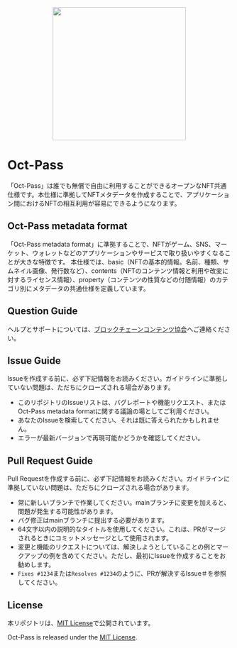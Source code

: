 <div align="center">
  <img height="300" src="assets/oct-pass.png">
</div>

# Oct-Pass

「Oct-Pass」は誰でも無償で自由に利用することができるオープンなNFT共通仕様です。本仕様に準拠してNFTメタデータを作成することで、アプリケーション間におけるNFTの相互利用が容易にできるようになります。 

## Oct-Pass metadata format
「Oct-Pass metadata format」に準拠することで、NFTがゲーム、SNS、マーケット、ウォレットなどのアプリケーションやサービスで取り扱いやすくなることが大きな特徴です。
本仕様では、basic（NFTの基本的情報。名前、種類、サムネイル画像、発行数など）、contents（NFTのコンテンツ情報と利用や改変に対するライセンス情報）、property（コンテンツの性質などの付随情報）のカテゴリ別にメタデータの共通仕様を定義しています。

## Question Guide
ヘルプとサポートについては、[ブロックチェーンコンテンツ協会](https://www.blockchaincontents.org/contact)へご連絡ください。

## Issue Guide
Issueを作成する前に、必ず下記情報をお読みください。ガイドラインに準拠していない問題は、ただちにクローズされる場合があります。
* このリポジトリのIssueリストは、バグレポートや機能リクエスト、またはOct-Pass metadata formatに関する議論の場としてご利用ください。
* あなたのIssueを検索してください、それは既に答えられたかもしれません。
* エラーが最新バージョンで再現可能かどうかを確認してください。

## Pull Request Guide
Pull Requestを作成する前に、必ず下記情報をお読みください。ガイドラインに準拠していない問題は、ただちにクローズされる場合があります。
* 常に新しいブランチで作業してください。mainブランチに変更を加えると、問題が発生する可能性があります。
* バグ修正はmainブランチに提出する必要があります。
* 64文字以内の説明的なタイトルを使用してください。これは、PRがマージされるときにコミットメッセージとして使用されます。
* 変更と機能のリクエストについては、解決しようとしていることの例とマークアップの例を含めてください。ただし、最初にIssueを作成することをお勧めします。
* `Fixes #1234`または`Resolves #1234`のように、PRが解決するIssue＃を参照してください。

## License
本リポジトリは、[MIT License](./LICENSE)で公開されています。

Oct-Pass is released under the [MIT License](./LICENSE).
